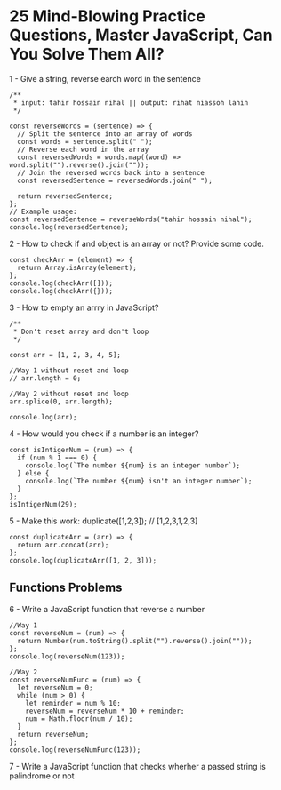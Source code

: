 # 25 Mind-Blowing Practice Questions, Master JavaScript, Can You Solve Them All?

1 - Give a string, reverse earch word in the sentence

```
/**
 * input: tahir hossain nihal || output: rihat niassoh lahin
 */

const reverseWords = (sentence) => {
  // Split the sentence into an array of words
  const words = sentence.split(" ");
  // Reverse each word in the array
  const reversedWords = words.map((word) => word.split("").reverse().join(""));
  // Join the reversed words back into a sentence
  const reversedSentence = reversedWords.join(" ");

  return reversedSentence;
};
// Example usage:
const reversedSentence = reverseWords("tahir hossain nihal");
console.log(reversedSentence);
```

2 - How to check if and object is an array or not? Provide some code.

```
const checkArr = (element) => {
  return Array.isArray(element);
};
console.log(checkArr([]));
console.log(checkArr({}));
```

3 - How to empty an arrry in JavaScript?

```
/**
 * Don't reset array and don't loop
 */

const arr = [1, 2, 3, 4, 5];

//Way 1 without reset and loop
// arr.length = 0;

//Way 2 without reset and loop
arr.splice(0, arr.length);

console.log(arr);
```

4 - How would you check if a number is an integer?

```
const isIntigerNum = (num) => {
  if (num % 1 === 0) {
    console.log(`The number ${num} is an integer number`);
  } else {
    console.log(`The number ${num} isn't an integer number`);
  }
};
isIntigerNum(29);
```

5 - Make this work:
duplicate([1,2,3]); // [1,2,3,1,2,3]

```
const duplicateArr = (arr) => {
  return arr.concat(arr);
};
console.log(duplicateArr([1, 2, 3]));
```

## Functions Problems

6 - Write a JavaScript function that reverse a number

```
//Way 1
const reverseNum = (num) => {
  return Number(num.toString().split("").reverse().join(""));
};
console.log(reverseNum(123));

//Way 2
const reverseNumFunc = (num) => {
  let reverseNum = 0;
  while (num > 0) {
    let reminder = num % 10;
    reverseNum = reverseNum * 10 + reminder;
    num = Math.floor(num / 10);
  }
  return reverseNum;
};
console.log(reverseNumFunc(123));
```

7 - Write a JavaScript function that checks wherher a passed string is palindrome or not

```

```
